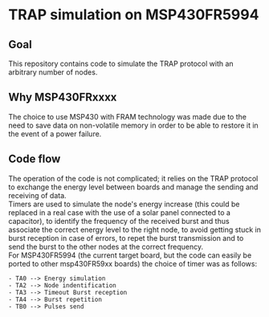 # TRAP simulation on MSP430FR5994

## Goal
This repository contains code to simulate the TRAP protocol with an arbitrary number of nodes.</br>

## Why MSP430FRxxxx
The choice to use MSP430 with FRAM technology was made due to the need to save data on non-volatile memory in order to be able to restore it in the event of a power failure. 

## Code flow
The operation of the code is not complicated; it relies on the TRAP protocol to exchange the energy level between boards and manage the sending and receiving of data. </br>
Timers are used to simulate the node's energy increase (this could be replaced in a real case with the use of a solar panel connected to a capacitor), to identify the frequency of the received burst and thus associate the correct energy level to the right node, to avoid getting stuck in burst reception in case of errors, to repet the burst transmission and to send the burst to the other nodes at the correct frequency. </br>
For MSP430FR5994 (the current target board, but the code can easily be ported to other msp430FR59xx boards) the choice of timer was as follows: </br>

    - TA0 --> Energy simulation
    - TA2 --> Node indentification
    - TA3 --> Timeout Burst reception
    - TA4 --> Burst repetition
    - TB0 --> Pulses send





